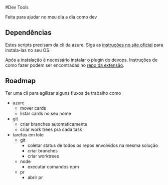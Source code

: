 #Dev Tools

Feita para ajudar no meu dia a dia como dev

## Dependências

Estes scripts precisam da cli da azure. Siga as [instruções no site oficial](https://learn.microsoft.com/en-us/cli/azure/install-azure-cli?view=azure-cli-latest) para instala-las no seu OS.

Após a instalação é necessário instalar o plugin do devops. Instruções de como fazer podem ser encontradas no [repo da extensão](https://github.com/Azure/azure-devops-cli-extension).

## Roadmap

Ter uma cli para agilizar alguns fluxos de trabalho como

- azure
    - mover cards
    - listar cards no seu nome
- git
    - criar branches automaticamente
    - criar work trees pra cada task
- tarefas em lote
    - git
        - coletar status de todos os repos envolvidos na mesma solução
        - criar branches
        - criar worktrees
    - node
        - executar comandos npm
    - pr
        - abrir pr

